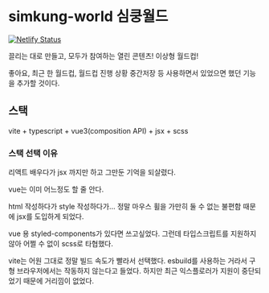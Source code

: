 # simkung-world 심쿵월드

[![Netlify Status](https://api.netlify.com/api/v1/badges/ce212f31-aade-431f-bdd7-5716bd510548/deploy-status)](https://app.netlify.com/sites/neon-beignet-25f151/deploys)

끌리는 대로 만들고, 모두가 참여하는 열린 콘텐츠! 이상형 월드컵!

좋아요, 최근 한 월드컵, 월드컵 진행 상황 중간저장 등 사용하면서 있었으면 했던 기능을 추가할 것이다.

## 스택

vite + typescript + vue3(composition API) + jsx + scss

### 스택 선택 이유

리액트 배우다가 jsx 까지만 하고 그만둔 기억을 되살렸다.

vue는 이미 어느정도 할 줄 안다. 

html 작성하다가 style 작성하다가... 정말 마우스 휠을 가만히 둘 수 없는 불편함 때문에 jsx를 도입하게 되었다.

vue 용 styled-components가 있다면 쓰고싶었다.
그런데 타입스크립트를 지원하지 않아 어쩔 수 없이 scss로 타협했다.

vite는 어원 그대로 정말 빌드 속도가 빨라서 선택했다. 
esbuild를 사용하는 거라서 구형 브라우저에서는 작동하지 않는다고 들었다.
하지만 최근 익스플로러가 지원이 중단되었기 때문에 거리낌이 없었다.

